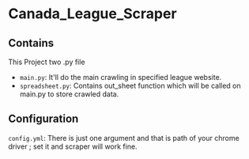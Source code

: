 # Canada_League_Scraper

## Contains
This Project two .py file
* `main.py`: It'll do the main crawling in specified league website.
* `spreadsheet.py`: Contains out_sheet function which will be called on main.py to store crawled data.
## Configuration
`config.yml`: There is just one argument and that is path of your chrome driver ; set it and scraper will work fine.
